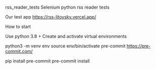 rss_reader_tests
Selenium python rss reader tests

Our test app https://rss-litovsky.vercel.app/

How to start

Use python 3.8 + Create and activate virtual environments

python3 -m venv env
source env/bin/activate
pre-commit https://pre-commit.com/

pip install pre-commit
pre-commit install